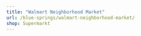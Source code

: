 ```yaml
---
title: "Walmart Neighborhood Market"
url: /blue-springs/walmart-neighborhood-market/
shop: Supermarkt
---
```

